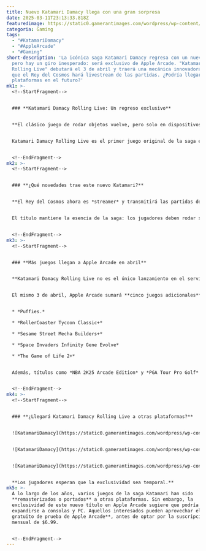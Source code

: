 ```yaml
---
title: Nuevo Katamari Damacy llega con una gran sorpresa
date: 2025-03-11T23:13:33.818Z
featuredimage: https://static0.gamerantimages.com/wordpress/wp-content/uploads/2025/03/katamari-damacy-rolling-live-king-cosmos.jpg?q=70&fit=crop&w=1140&h=&dpr=1
categoria: Gaming
tags:
  - "#KatamariDamacy"
  - "#AppleArcade"
  - "#Gaming"
short-description: 'La icónica saga Katamari Damacy regresa con un nuevo título,
  pero hay un giro inesperado: será exclusivo de Apple Arcade. "Katamari Damacy
  Rolling Live" debutará el 3 de abril y traerá una mecánica innovadora en la
  que el Rey del Cosmos hará livestream de las partidas. ¿Podría llegar a otras
  plataformas en el futuro?'
mk1: >-
  <!--StartFragment-->


  ### **Katamari Damacy Rolling Live: Un regreso exclusivo**


  **El clásico juego de rodar objetos vuelve, pero solo en dispositivos Apple.**


  Katamari Damacy Rolling Live es el primer juego original de la saga en casi ocho años y aterrizará en Apple Arcade el 3 de abril. Aunque la serie ha tenido largas pausas desde su debut en 2004, su regreso con "We Love Katamari Reroll" en 2023 avivó el interés de los fanáticos. Sin embargo, esta nueva entrega estará **limitada a suscriptores del servicio de Apple**, lo que ha generado reacciones mixtas entre los seguidores.


  <!--EndFragment-->
mk2: >-
  <!--StartFragment-->


  ### **¿Qué novedades trae este nuevo Katamari?**


  **El Rey del Cosmos ahora es *streamer* y transmitirá las partidas de los jugadores.**


  El título mantiene la esencia de la saga: los jugadores deben rodar su Katamari por la Tierra para acumular objetos y crear una nueva estrella. Sin embargo, esta vez se añade un elemento moderno: **una transmisión en vivo dentro del juego**. El Rey del Cosmos comentará las partidas mientras los jugadores intentan conseguir más espectadores y mejorar su "canal". Cuantos más seguidores tenga el Rey, más niveles se desbloquearán.


  <!--EndFragment-->
mk3: >-
  <!--StartFragment-->


  ### **Más juegos llegan a Apple Arcade en abril**


  **Katamari Damacy Rolling Live no es el único lanzamiento en el servicio.**


  El mismo 3 de abril, Apple Arcade sumará **cinco juegos adicionales**, entre ellos:


  * *Puffies.*

  * *RollerCoaster Tycoon Classic+*

  * *Sesame Street Mecha Builders+*

  * *Space Invaders Infinity Gene Evolve*

  * *The Game of Life 2+*


  Además, títulos como *NBA 2K25 Arcade Edition* y *PGA Tour Pro Golf* recibirán contenido nuevo en marzo.


  <!--EndFragment-->
mk4: >-
  <!--StartFragment-->


  ### **¿Llegará Katamari Damacy Rolling Live a otras plataformas?**


  ![KatamariDamacy](https://static0.gamerantimages.com/wordpress/wp-content/uploads/2025/03/katamari-damacy-live-streaming.jpg?q=70&fit=crop&w=750&h=422&dpr=1 "KatamariDamacy")


  ![KatamariDamacy](https://static0.gamerantimages.com/wordpress/wp-content/uploads/2025/03/katamari-damacy-rolling-live-kings-directive.jpg?q=70&fit=crop&w=750&h=422&dpr=1 "KatamariDamacy")


  ![KatamariDamacy](https://static0.gamerantimages.com/wordpress/wp-content/uploads/2025/03/katamari-damacy-rolling-live-livestream.jpg?q=70&fit=crop&w=750&h=422&dpr=1 "KatamariDamacy")


  **Los jugadores esperan que la exclusividad sea temporal.**
mk5: >-
  A lo largo de los años, varios juegos de la saga Katamari han sido
  **remasterizados o portados** a otras plataformas. Sin embargo, la
  exclusividad de este nuevo título en Apple Arcade sugiere que podría tardar en
  expandirse a consolas y PC. Aquellos interesados pueden aprovechar el **mes
  gratuito de prueba de Apple Arcade**, antes de optar por la suscripción
  mensual de $6.99.


  <!--EndFragment-->
---
```

